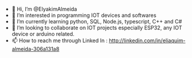 - 👋 Hi, I’m @ElyakimAlmeida
- 👀 I’m interested in programming IOT devices and softwares
- 🌱 I’m currently learning python, SQL, Node.js, typescript, C++ and C#
- 💞️ I’m looking to collaborate on IOT projects especially ESP32, any IOT device or arduino related.
- 📫 How to reach me through Linked In : http://linkedin.com/in/eliaquim-almeida-306a131a8

<!---
ElyakimAlmeida/ElyakimAlmeida is a ✨ special ✨ repository because its `README.md` (this file) appears on your GitHub profile.
You can click the Preview link to take a look at your changes.
--->
